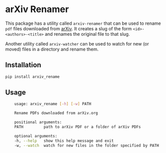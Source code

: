 # arXiv Renamer

This package has a utility called `arxiv-renamer` that can be used to rename `pdf` files downloaded from [arXiv](https://arxiv.org).
It creates a slug of the form `<id>-<authors>-<title>` and renames the original file to that slug.

Another utility called `arxiv-watcher` can be used to watch for new (or moved) files in a directory and rename them.

## Installation

```bash
pip install arxiv_rename
```
## Usage

```bash
    usage: arxiv_rename [-h] [-w] PATH

    Rename PDFs downloaded from arXiv.org

    positional arguments:
    PATH         path to arXiv PDF or a folder of arXiv PDFs

    optional arguments:
    -h, --help   show this help message and exit
    -w, --watch  watch for new files in the folder specified by PATH
```
